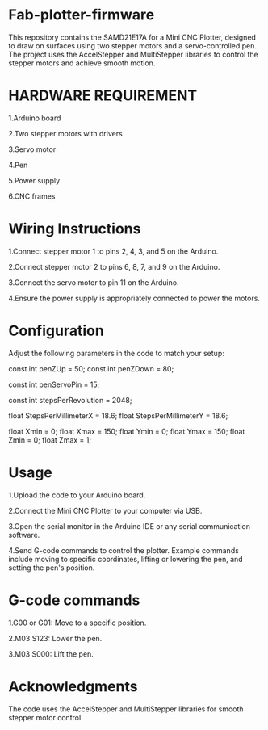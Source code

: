 # Fab-plotter-firmware
This repository contains the SAMD21E17A for a Mini CNC Plotter, designed to draw on surfaces using two stepper motors and a servo-controlled pen. The project uses the AccelStepper and MultiStepper libraries to control the stepper motors and achieve smooth motion.



# HARDWARE REQUIREMENT
 1.Arduino board
 
 2.Two stepper motors with drivers

 3.Servo motor

 4.Pen

 5.Power supply

 6.CNC frames 

 # Wiring Instructions

 1.Connect stepper motor 1 to pins 2, 4, 3, and 5 on the Arduino.

 2.Connect stepper motor 2 to pins 6, 8, 7, and 9 on the Arduino.

 3.Connect the servo motor to pin 11 on the Arduino.

 4.Ensure the power supply is appropriately connected to power the motors.

 # Configuration

 Adjust the following parameters in the code to match your setup:

 const int penZUp = 50;
const int penZDown = 80;

const int penServoPin = 15;

const int stepsPerRevolution = 2048;

float StepsPerMillimeterX = 18.6;
float StepsPerMillimeterY = 18.6;

float Xmin = 0;
float Xmax = 150;
float Ymin = 0;
float Ymax = 150;
float Zmin = 0;
float Zmax = 1;


# Usage
1.Upload the code to your Arduino board.

2.Connect the Mini CNC Plotter to your computer via USB.

3.Open the serial monitor in the Arduino IDE or any serial communication software.

4.Send G-code commands to control the plotter. Example commands include moving to specific coordinates, lifting or lowering the pen, and setting the pen's position.


# G-code commands 

1.G00 or G01: Move to a specific position.

2.M03 S123: Lower the pen.

3.M03 S000: Lift the pen.

# Acknowledgments

The code uses the AccelStepper and MultiStepper libraries for smooth stepper motor control.

